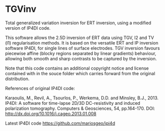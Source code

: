 # TGVinv
Total generalized variation inversion for ERT inversion, using a modified version of IP4DI code. 


This software allows the 2.5D inversion of ERT data using TGV, l2 and TV (l1) regularisation methods.
It is based on the versatile ERT and IP inversion software IP4DI, for single lines of surface electrodes. 
TGV inversion favours piecewise affine (blocky regions separated by linear gradients) behaviour, allowing 
both smooth and sharp contrasts to be captured by the inversion.


Note that this code contains an additional copyright notice and license contained with in the souce folder which carries forward from the original distribution.

References of original IP4DI code:

Karaoulis, M., Revil, A., Tsourlos, P., Werkema, D.D. and Minsley, B.J., 2013. IP4DI: A software for time-lapse 2D/3D
DC-resistivity and induced polarization tomography. Computers & Geosciences, 54, pp.164-170. DOI:
http://dx.doi.org/10.1016/j.cageo.2013.01.008

Latest IP4DI code https://github.com/mariosgeo/ipi4d
